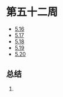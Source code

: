 #  第五十二周

>

- [5.16](5.16.md)
- [5.17](5.17.md)
- [5.18](5.18.md)
- [5.19](5.19.md)
- [5.20](5.20.md)

## 总结

1. 


